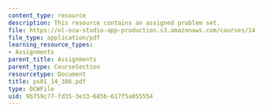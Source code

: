 ```yaml
---
content_type: resource
description: This resource contains an assigned problem set.
file: https://ol-ocw-studio-app-production.s3.amazonaws.com/courses/14-386-new-econometric-methods-spring-2007/9b759c77fd353e33685b617f5a055554_ps01_14_386.pdf
file_type: application/pdf
learning_resource_types:
- Assignments
parent_title: Assignments
parent_type: CourseSection
resourcetype: Document
title: ps01_14_386.pdf
type: OCWFile
uid: 9b759c77-fd35-3e33-685b-617f5a055554
---
```

